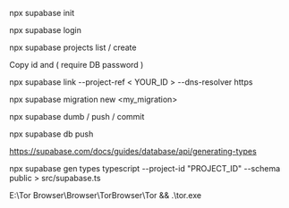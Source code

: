 npx supabase init

npx supabase login

npx supabase projects list / create


Copy id and ( require DB password )

npx supabase link --project-ref < YOUR_ID > --dns-resolver https


npx supabase migration new <my_migration>


npx supabase dumb / push / commit

npx supabase db push


https://supabase.com/docs/guides/database/api/generating-types

npx supabase gen types typescript --project-id "PROJECT_ID" --schema public > src/supabase.ts

E:\Tor Browser\Browser\TorBrowser\Tor && .\tor.exe


